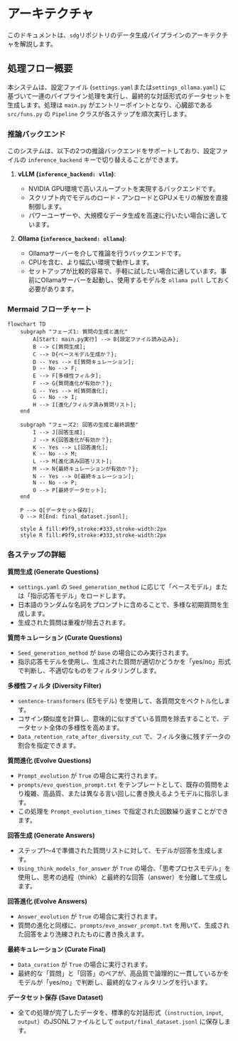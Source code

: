 # アーキテクチャ

このドキュメントは、`sdg`リポジトリのデータ生成パイプラインのアーキテクチャを解説します。

## 処理フロー概要

本システムは、設定ファイル (`settings.yaml`または`settings_ollama.yaml`) に基づいて一連のパイプライン処理を実行し、最終的な対話形式のデータセットを生成します。処理は `main.py` がエントリーポイントとなり、心臓部である `src/funs.py` の `Pipeline` クラスが各ステップを順次実行します。

### 推論バックエンド

このシステムは、以下の2つの推論バックエンドをサポートしており、設定ファイルの `inference_backend` キーで切り替えることができます。

1.  **vLLM (`inference_backend: vllm`)**:
    *   NVIDIA GPU環境で高いスループットを実現するバックエンドです。
    *   スクリプト内でモデルのロード・アンロードとGPUメモリの解放を直接制御します。
    *   パワーユーザーや、大規模なデータ生成を高速に行いたい場合に適しています。

2.  **Ollama (`inference_backend: ollama`)**:
    *   Ollamaサーバーを介して推論を行うバックエンドです。
    *   CPUを含む、より幅広い環境で動作します。
    *   セットアップが比較的容易で、手軽に試したい場合に適しています。事前にOllamaサーバーを起動し、使用するモデルを `ollama pull` しておく必要があります。

### Mermaid フローチャート

```mermaid
flowchart TD
    subgraph "フェーズ1: 質問の生成と進化"
        A[Start: main.py実行] --> B{設定ファイル読み込み};
        B --> C[質問生成];
        C --> D{ベースモデル生成か？};
        D -- Yes --> E[質問キュレーション];
        D -- No --> F;
        E --> F[多様性フィルタ];
        F --> G{質問進化が有効か？};
        G -- Yes --> H[質問進化];
        G -- No --> I;
        H --> I[進化/フィルタ済み質問リスト];
    end

    subgraph "フェーズ2: 回答の生成と最終調整"
        I --> J[回答生成];
        J --> K{回答進化が有効か？};
        K -- Yes --> L[回答進化];
        K -- No --> M;
        L --> M[進化済み回答リスト];
        M --> N{最終キュレーションが有効か？};
        N -- Yes --> O[最終キュレーション];
        N -- No --> P;
        O --> P[最終データセット];
    end

    P --> Q[データセット保存];
    Q --> R[End: final_dataset.jsonl];

    style A fill:#9f9,stroke:#333,stroke-width:2px
    style R fill:#9f9,stroke:#333,stroke-width:2px
```

### 各ステップの詳細

**質問生成 (Generate Questions)**
*   `settings.yaml` の `Seed_generation_method` に応じて「ベースモデル」または「指示応答モデル」をロードします。
*   日本語のランダムな名詞をプロンプトに含めることで、多様な初期質問を生成します。
*   生成された質問は重複が除去されます。

**質問キュレーション (Curate Questions)**
*   `Seed_generation_method` が `base` の場合にのみ実行されます。
*   指示応答モデルを使用し、生成された質問が適切かどうかを「yes/no」形式で判断し、不適切なものをフィルタリングします。

**多様性フィルタ (Diversity Filter)**
*   `sentence-transformers` (E5モデル) を使用して、各質問文をベクトル化します。
*   コサイン類似度を計算し、意味的に似すぎている質問を除去することで、データセット全体の多様性を高めます。
*   `Data_retention_rate_after_diversity_cut` で、フィルタ後に残すデータの割合を指定できます。

**質問進化 (Evolve Questions)**
*   `Prompt_evolution` が `True` の場合に実行されます。
*   `prompts/evo_question_prompt.txt` をテンプレートとして、既存の質問をより複雑、高品質、または異なる言い回しに書き換えるようモデルに指示します。
*   この処理を `Prompt_evolution_times` で指定された回数繰り返すことができます。

**回答生成 (Generate Answers)**
*   ステップ1〜4で準備された質問リストに対して、モデルが回答を生成します。
*   `Using_think_models_for_answer` が `True` の場合、「思考プロセスモデル」を使用し、思考の過程（think）と最終的な回答（answer）を分離して生成します。

**回答進化 (Evolve Answers)**
*   `Answer_evolution` が `True` の場合に実行されます。
*   質問の進化と同様に、`prompts/evo_answer_prompt.txt` を用いて、生成された回答をより洗練されたものに書き換えます。

**最終キュレーション (Curate Final)**
*   `Data_curation` が `True` の場合に実行されます。
*   最終的な「質問」と「回答」のペアが、高品質で論理的に一貫しているかをモデルが「yes/no」で判断し、最終的なフィルタリングを行います。

**データセット保存 (Save Dataset)**
*   全ての処理が完了したデータを、標準的な対話形式（`instruction`, `input`, `output`）のJSONLファイルとして `output/final_dataset.jsonl` に保存します。
